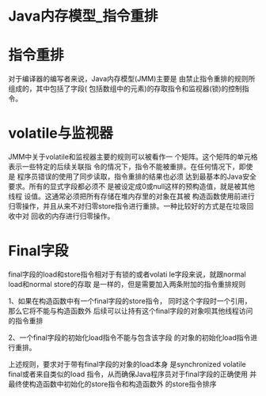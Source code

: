 Java内存模型_指令重排
===

指令重排
====

对于编译器的编写者来说，Java内存模型(JMM)主要是
由禁止指令重排的规则所组成的，其中包括了字段(
包括数组中的元素)的存取指令和监视器(锁)的控制指
令。


volatile与监视器
=====

JMM中关于volatile和监视器主要的规则可以被看作一
个矩阵。这个矩阵的单元格表示一些特定的后续关联指
令的情况下，指令不能被重排。在任何情况下，即使是
程序员错误的使用了同步读取，指令重排的结果也必须
达到最基本的Java安全要求。所有的显式字段都必须不
是被设定成0或null这样的预构造值，就是被其他线程
设值。这通常必须把所有存储在堆内存里的对象在其被
构造函数使用前进行归零操作，并且从来不对归零store指令进行重排。一种比较好的方式是在垃圾回收中对
回收的内存进行归零操作。


Final字段
=====

final字段的load和store指令相对于有锁的或者volati
le字段来说，就跟normal load和normal store的存取
是一样的，但是需要加入两条附加的指令重排规则

1、如果在构造函数中有一个final字段的store指令，
同时这个字段时一个引用，那么它将不能与构造函数外
后续可以让持有这个final字段的对象呗其他线程访问
的指令重排

2、一个final字段的初始化load指令不能与包含该字段
的对象的初始化load指令进行重排。

上述规则，要求对于带有final字段的对象的load本身
是synchronized volatile final或者来自类似的load
指令，从而确保Java程序员对于final字段的正确使用
并最终使构造函数中初始化的store指令和构造函数外
的store指令排序